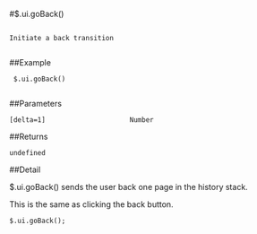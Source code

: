 #$.ui.goBack()

```

Initiate a back transition
 
```

##Example

```
 $.ui.goBack()
 
```


##Parameters

```
[delta=1]                     Number

```

##Returns

```
undefined
```

##Detail

$.ui.goBack() sends the user back one page in the history stack.

This is the same as clicking the back button.

```
$.ui.goBack();
```